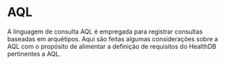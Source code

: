 # AQL
A linguagem de consulta AQL é empregada para registrar consultas baseadas em arquétipos. Aqui são feitas algumas considerações sobre a AQL com o propósito de alimentar a definição de requisitos do HealthDB pertinentes a AQL.
